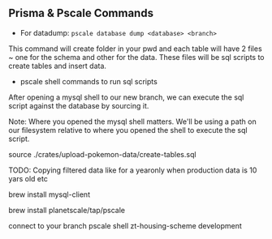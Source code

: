 ## Prisma & Pscale Commands

- For datadump:
  `pscale database dump <database> <branch>`

This command will create folder in your pwd and each table will have 2 files ~ one for the schema and other for the data.
These files will be sql scripts to create tables and insert data.

- pscale shell commands to run sql scripts

After opening a mysql shell to our new branch, we can execute the sql script against the database by sourcing it.

Note: Where you opened the mysql shell matters. We'll be using a path on our filesystem relative to where you opened the shell to execute the sql script.

source ./crates/upload-pokemon-data/create-tables.sql

TODO:
Copying filtered data like for a yearonly when production data is 10 yars old etc

brew install mysql-client

brew install planetscale/tap/pscale

connect to your branch
pscale shell zt-housing-scheme development
